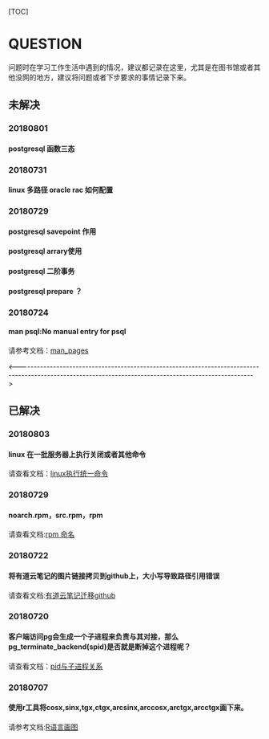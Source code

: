 [TOC]

# QUESTION

​	问题时在学习工作生活中遇到的情况，建议都记录在这里，尤其是在图书馆或者其他没网的地方，建议将问题或者下步要求的事情记录下来。



## 未解决



### 20180801

#### postgresql  函数三态



### 20180731

#### linux 多路径 oracle rac 如何配置



### 20180729

#### postgresql savepoint 作用

#### postgresql arrary使用

#### postgresql 二阶事务 

#### postgresql prepare ？



### 20180724

#### man psql:No manual entry for psql

请参考文档：[man_pages](20180724/man_psql_no_manual_entry_for_psql.md)







<------------------------------------------------------------------------------------------------------------------------------------------------------->











## 已解决

### 20180803

#### linux 在一批服务器上执行关闭或者其他命令

请查看文档：[linux执行统一命令](20180803/LINUX_关闭_一批服务器.md)





### 20180729

#### noarch.rpm，src.rpm，rpm

请查看文档:[rpm 命名](20180729/rpm_noarch.rpm_src.rpm)



### 20180722

#### 将有道云笔记的图片链接拷贝到github上，大小写导致路径引用错误

请查看文档:[有道云笔记迁移github](20180805/解决有道云笔记迁移github上的图片链接问题.md)



### 20180720

#### 客户端访问pg会生成一个子进程来负责与其对接，那么pg_terminate_backend(spid)是否就是断掉这个进程呢？

请查看文档：[pid与子进程关系](20180720/PG_TERMINATE_BACKEND_子进程关系.md)



### 20180707

#### 使用r工具将cosx,sinx,tgx,ctgx,arcsinx,arccosx,arctgx,arcctgx画下来。

请参考文档:[R语言画图](20180707/R语言_sin(x)图像.md)









